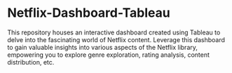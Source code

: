 # Netflix-Dashboard-Tableau
This repository houses an interactive dashboard created using Tableau to delve into the fascinating world of Netflix content. Leverage this dashboard to gain valuable insights into various aspects of the Netflix library, empowering you to explore genre exploration, rating analysis, content distribution, etc.
